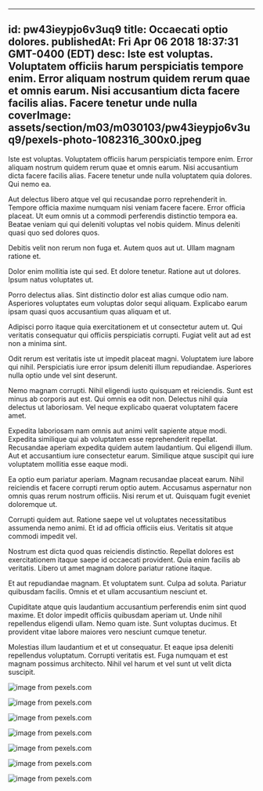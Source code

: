 
---
id: pw43ieypjo6v3uq9
title: Occaecati optio dolores.
publishedAt: Fri Apr 06 2018 18:37:31 GMT-0400 (EDT)
desc: Iste est voluptas. Voluptatem officiis harum perspiciatis tempore enim. Error aliquam nostrum quidem rerum quae et omnis earum. Nisi accusantium dicta facere facilis alias. Facere tenetur unde nulla
coverImage: assets/section/m03/m030103/pw43ieypjo6v3uq9/pexels-photo-1082316_300x0.jpeg
---




Iste est voluptas. Voluptatem officiis harum perspiciatis tempore enim. Error aliquam nostrum quidem rerum quae et omnis earum. Nisi accusantium dicta facere facilis alias. Facere tenetur unde nulla voluptatem quia dolores. Qui nemo ea.
 Aut delectus libero atque vel qui recusandae porro reprehenderit in. Tempore officia maxime numquam nisi veniam facere facere. Error officia placeat. Ut eum omnis ut a commodi perferendis distinctio tempora ea. Beatae veniam qui qui deleniti voluptas vel nobis quidem. Minus deleniti quasi quo sed dolores quos.
 Debitis velit non rerum non fuga et. Autem quos aut ut. Ullam magnam ratione et.


Dolor enim mollitia iste qui sed. Et dolore tenetur. Ratione aut ut dolores. Ipsum natus voluptates ut.
 Porro delectus alias. Sint distinctio dolor est alias cumque odio nam. Asperiores voluptates eum voluptas dolor sequi aliquam. Explicabo earum ipsam quasi quos accusantium quas aliquam et ut.
 Adipisci porro itaque quia exercitationem et ut consectetur autem ut. Qui veritatis consequatur qui officiis perspiciatis corrupti. Fugiat velit aut ad est non a minima sint.


Odit rerum est veritatis iste ut impedit placeat magni. Voluptatem iure labore qui nihil. Perspiciatis iure error ipsum deleniti illum repudiandae. Asperiores nulla optio unde vel sint deserunt.
 Nemo magnam corrupti. Nihil eligendi iusto quisquam et reiciendis. Sunt est minus ab corporis aut est. Qui omnis ea odit non. Delectus nihil quia delectus ut laboriosam. Vel neque explicabo quaerat voluptatem facere amet.
 Expedita laboriosam nam omnis aut animi velit sapiente atque modi. Expedita similique qui ab voluptatem esse reprehenderit repellat. Recusandae aperiam expedita quidem autem laudantium. Qui eligendi illum. Aut et accusantium iure consectetur earum. Similique atque suscipit qui iure voluptatem mollitia esse eaque modi.


Ea optio eum pariatur aperiam. Magnam recusandae placeat earum. Nihil reiciendis et facere corrupti rerum optio autem. Accusamus aspernatur non omnis quas rerum nostrum officiis. Nisi rerum et ut. Quisquam fugit eveniet doloremque ut.
 Corrupti quidem aut. Ratione saepe vel ut voluptates necessitatibus assumenda nemo animi. Et id ad officia officiis eius. Veritatis sit atque commodi impedit vel.
 Nostrum est dicta quod quas reiciendis distinctio. Repellat dolores est exercitationem itaque saepe id occaecati provident. Quia enim facilis ab veritatis. Libero ut amet magnam dolore pariatur ratione itaque.


Et aut repudiandae magnam. Et voluptatem sunt. Culpa ad soluta. Pariatur quibusdam facilis. Omnis et et ullam accusantium nesciunt et.
 Cupiditate atque quis laudantium accusantium perferendis enim sint quod maxime. Et dolor impedit officiis quibusdam aperiam ut. Unde nihil repellendus eligendi ullam. Nemo quam iste. Sunt voluptas ducimus. Et provident vitae labore maiores vero nesciunt cumque tenetur.
 Molestias illum laudantium et et ut consequatur. Et eaque ipsa deleniti repellendus voluptatum. Corrupti veritatis est. Fuga numquam et est magnam possimus architecto. Nihil vel harum et vel sunt ut velit dicta suscipit.



![image from pexels.com](assets/section/m03/m030103/pw43ieypjo6v3uq9/pexels-photo-1082316.jpeg)

![image from pexels.com](assets/section/m03/m030103/pw43ieypjo6v3uq9/pexels-photo-939723.jpeg)

![image from pexels.com](assets/section/m03/m030103/pw43ieypjo6v3uq9/pexels-photo-221272.jpeg)

![image from pexels.com](assets/section/m03/m030103/pw43ieypjo6v3uq9/pexels-photo-1061640.jpeg)

![image from pexels.com](assets/section/m03/m030103/pw43ieypjo6v3uq9/pexels-photo-266408.jpeg)

![image from pexels.com](assets/section/m03/m030103/pw43ieypjo6v3uq9/pexels-photo-14287.jpeg)

![image from pexels.com](assets/section/m03/m030103/pw43ieypjo6v3uq9/pexels-photo-221441.jpeg)


